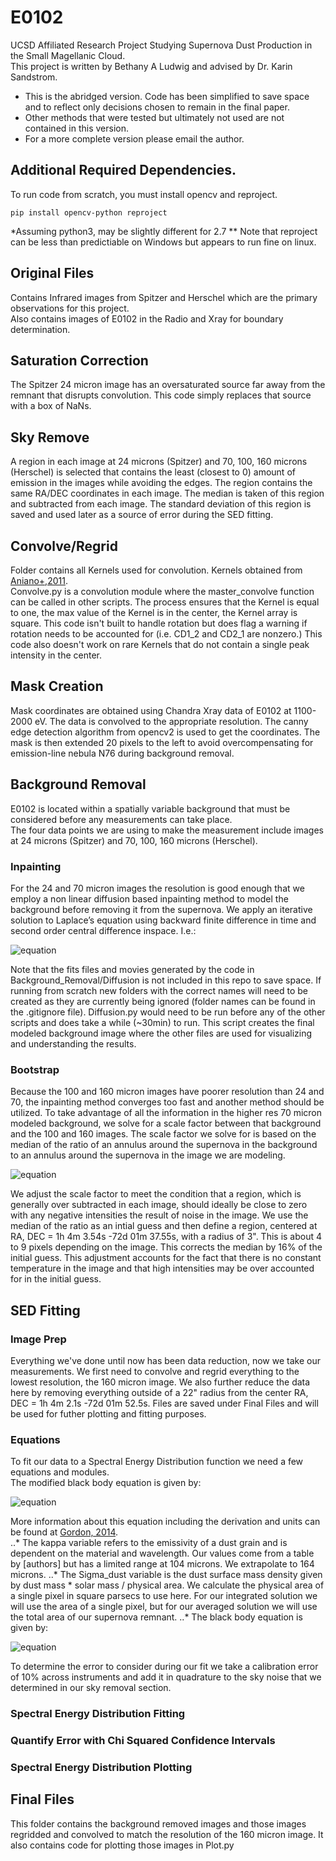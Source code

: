 # E0102
UCSD Affiliated Research Project Studying Supernova Dust Production in the Small Magellanic Cloud.  
  This project is written by Bethany A Ludwig and advised by Dr. Karin Sandstrom.
  - This is the abridged version. Code has been simplified to save space and to reflect only decisions chosen to remain in the final paper.  
  - Other methods that were tested but ultimately not used are not contained in this version.  
  - For a more complete version please email the author. 
## Additional Required Dependencies. 
To run code from scratch, you must install opencv and reproject.
```
pip install opencv-python reproject
```
*Assuming python3, may be slightly different for 2.7
** Note that reproject can be less than predictiable on Windows but appears to run fine on linux.
## Original Files
Contains Infrared images from Spitzer and Herschel which are the primary observations for this project.  
  Also contains images of E0102 in the Radio and Xray for boundary determination. 
## Saturation Correction
The Spitzer 24 micron image has an oversaturated source far away from the remnant that disrupts convolution. 
  This code simply replaces that source with a box of NaNs. 
## Sky Remove
A region in each image at 24 microns (Spitzer) and 70, 100, 160 microns (Herschel) is selected that contains the least (closest to 0) amount of emission in the images while avoiding the edges. The region contains the same RA/DEC coordinates in each image. The median is taken of this region and subtracted from each image. The standard deviation of this region is saved and used later as a source of error during the SED fitting. 
## Convolve/Regrid
Folder contains all Kernels used for convolution. Kernels obtained from [Aniano+,2011](https://arxiv.org/abs/1106.5065).  
Convolve.py is a convolution module where the master_convolve function can be called in other scripts. The process ensures that the Kernel is equal to one, the max value of the Kernel is in the center, the Kernel array is square. This code isn't built to handle rotation but does flag a warning if rotation needs to be accounted for (i.e. CD1_2 and CD2_1 are nonzero.) This code also doesn't work on rare Kernels that do not contain a single peak intensity in the center. 
## Mask Creation
Mask coordinates are obtained using Chandra Xray data of E0102 at 1100-2000 eV. The data is convolved to the appropriate resolution. The canny edge detection algorithm from opencv2 is used to get the coordinates. The mask is then extended 20 pixels to the left to avoid overcompensating for emission-line nebula N76 during background removal.
## Background Removal
E0102 is located within a spatially variable background that must be considered before any measurements can take place.    
The four data points we are using to make the measurement include images at 24 microns (Spitzer) and 70, 100, 160 microns (Herschel).        
### Inpainting
For the 24 and 70 micron images the resolution is good enough that we employ a non linear diffusion based inpainting method to model the background before removing it from the supernova. We apply an iterative solution to Laplace’s equation using backward finite difference  in  time  and  second  order  central  difference  inspace. I.e.:    

![equation](https://latex.codecogs.com/gif.latex?\frac{dx(i,j,t)}{dt}-\alpha\nabla^2x(i,j,t)=0)  
  
Note that the fits files and movies generated by the code in Background_Removal/Diffusion is not included in this repo to save space. If running from scratch new folders with the correct names will need to be created as they are currently being ignored (folder names can be found in the .gitignore file). Diffusion.py would need to be run before any of the other scripts and does take a while (~30min) to run. This script creates the final modeled background image where the other files are used for visualizing and understanding the results.
### Bootstrap
Because the 100 and 160 micron images have poorer resolution than 24 and 70, the inpainting method converges too fast and another method should be utilized. To take advantage of all the information in the higher res 70 micron modeled background, we solve for a scale factor between that background and the 100 and 160 images. 
The scale factor we solve for is based on the median of the ratio of an annulus around the supernova in the background to an annulus around the supernova in the image we are modeling. 
  
![equation](https://latex.codecogs.com/gif.latex?100&space;\mu&space;m&space;\text{&space;Background}=&space;70&space;\mu&space;m&space;\text{&space;Background}&space;\times&space;\Big(\frac{100\mu\text{m&space;Image}&space;}{70&space;\mu&space;m\text{&space;Background}&space;}\Big)_{Med})
  
We adjust the scale factor to meet the condition that a region, which is generally over subtracted in each image, should ideally be close to zero with any negative intensities the result of noise in the image. We use the median of the ratio as an intial guess and then define a region, centered at RA, DEC = 1h 4m 3.54s -72d 01m 37.55s, with a radius of 3". This is about 4 to 9 pixels depending on the image. This corrects the median by 16% of the initial guess. This adjustment accounts for the fact that there is no constant temperature in the image and that high intensities may be over accounted for in the initial guess.
## SED Fitting
### Image Prep
Everything we've done until now has been data reduction, now we take our measurements. We first need to convolve and regrid everything to the lowest resolution, the 160 micron image. We also further reduce the data here by removing everything outside of a 22" radius from the center RA, DEC = 1h 4m 2.1s -72d 01m 52.5s. Files are saved under Final Files and will be used for futher plotting and fitting purposes.
### Equations
To fit our data to a Spectral Energy Distribution function we need a few equations and modules.  
The modified black body equation is given by:

![equation](https://latex.codecogs.com/gif.latex?S_\lambda=\kappa_\lambda&space;\Sigma_d&space;B_\nu)

More information about this equation including the derivation and units can be found at [Gordon, 2014](https://arxiv.org/pdf/1406.6066.pdf).  
..* The kappa variable refers to the emissivity of a dust grain and is dependent on the material and wavelength. Our values come from a table by [authors] but has a limited range at 104 microns. We extrapolate to 164 microns. 
..* The Sigma_dust variable is the dust surface mass density given by dust mass * solar mass / physical area. We calculate the physical area of a single pixel in square parsecs to use here. For our integrated solution we will use the area of a single pixel, but for our averaged solution we will use the total area of our supernova remnant.
..*  The black body equation is given by: 

![equation](https://latex.codecogs.com/gif.latex?B_\nu(\nu,T)=\frac{2h\nu^3}{c^2}\frac{1}{e^{h\nu/k_BT}-1})

To determine the error to consider during our fit we take a calibration error of 10% across instruments and add it in quadrature to the sky noise that we determined in our sky removal section.

### Spectral Energy Distribution Fitting
### Quantify Error with Chi Squared Confidence Intervals 
### Spectral Energy Distribution Plotting
## Final Files
This folder contains the background removed images and those images regridded and convolved to match the resolution of the 160 micron image. It also contains code for plotting those images in Plot.py
